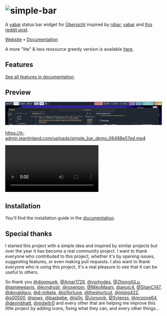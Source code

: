 # <img src="./images/logo-simple-bar.png" width="200" alt="simple-bar" />

A [yabai](https://github.com/koekeishiya/yabai) status bar widget for [Übersicht](https://github.com/felixhageloh/uebersicht) inspired by [nibar](https://github.com/kkga/nibar), [yabar](https://github.com/AlexNaga/yabar) and [this reddit post](https://www.reddit.com/r/unixporn/comments/chwk89/yabai_yabai_and_gruvbox_with_custom_ubersicht_bar/).

[Website](https://www.jeantinland.com/en/toolbox/simple-bar) • [Documentation](https://www.jeantinland.com/en/toolbox/simple-bar/documentation)

A more "lite" & less ressource greedy version is available [here](https://github.com/Jean-Tinland/simple-bar-lite).

## Features

[See all features in documentation](https://www.jeantinland.com/en/toolbox/simple-bar/documentation/features/).

## Preview

![image](./images/preview.png)

https://jt-admin.jeantinland.com/uploads/simple_bar_demo_06488e57ed.mp4

<video>
  <source src="https://jt-admin.jeantinland.com/uploads/simple_bar_demo_06488e57ed.mp4" type="video/mp4">
</video>

## Installation

You'll find the installation guide in the [documentation](https://www.jeantinland.com/en/toolbox/simple-bar/documentation/installation/).

## Special thanks

I started this project with a simple idea and inspired by similar projects but over the year it has become a real community project. I want to thank everyone who contributed to this project, whether it's by opening issues, suggesting features, or even making pull requests. I also want to thank everyone who is using this project, it's a real pleasure to see that it can be useful to others.

So thank you [@dionmunk](https://github.com/dionmunk), [@Amar1729](https://github.com/Amar1729), [@yorhodes](https://github.com/yorhodes), [@ZhongXiLu](https://github.com/ZhongXiLu), [@jamieweavis](https://github.com/jamieweavis), [@kvndrsslr](https://github.com/kvndrsslr), [@rosenpin](https://github.com/rosenpin), [@MikoMagni](https://github.com/MikoMagni), [@anujc4](https://github.com/anujc4), [@SijanC147](https://github.com/SijanC147), [@donaldguy](https://github.com/donaldguy), [@d-miketa](https://github.com/d-miketa), [@izifortune](https://github.com/izifortune), [@theshortcut](https://github.com/theshortcut), [@jming422](https://github.com/jming422), [@s00500](https://github.com/s00500), [@spwx](https://github.com/spwx), [@basbebe](https://github.com/basbebe), [@is0n](https://github.com/is0n), [@Joroovb](https://github.com/Joroovb), [@Sylenss](https://github.com/Sylenss), [@mrzone64](https://github.com/mrzone64), [@devinbhatt](https://github.com/devinbhatt), [@mdwitr0](https://github.com/mdwitr0) and every other that are helping me improve this little project by adding icons, fixing what they can, and every other things...
